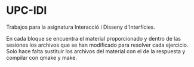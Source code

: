 # UPC-IDI
Trabajos para la asignatura Interacció i Disseny d'Interfícies.

En cada bloque se encuentra el material proporcionado y dentro de las sesiones los archivos que se han modificado para resolver cada ejercicio. Solo hace falta sustituir los archivos del material con el de la respuesta y compilar con qmake y make.
